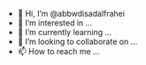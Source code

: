 - 👋 Hi, I’m @abbwdisadalfrahei
- 👀 I’m interested in ...
- 🌱 I’m currently learning ...
- 💞️ I’m looking to collaborate on ...
- 📫 How to reach me ...

<!---
abbwdisadalfrahei/abbwdisadalfrahei is a ✨ special ✨ repository because its `README.md` (this file) appears on your GitHub profile.
You can click the Preview link to take a look at your changes.
--->
